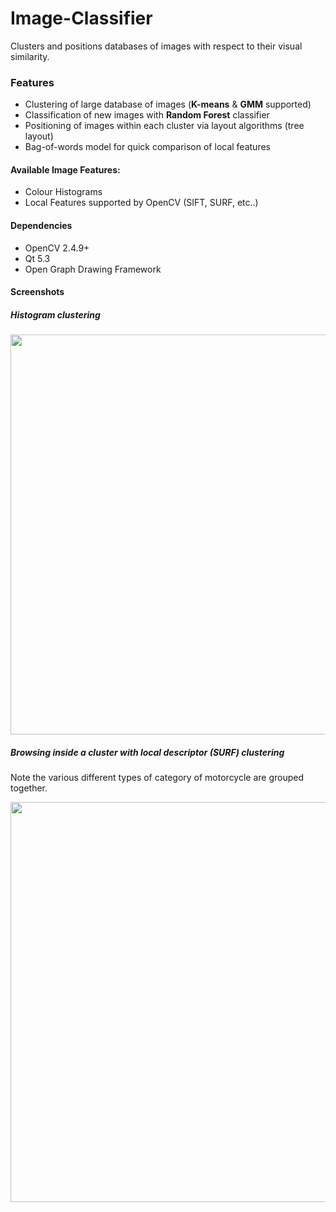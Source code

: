 # Image-Classifier
Clusters and positions databases of images with respect to their visual similarity.

### Features
* Clustering of large database of images (**K-means** & **GMM** supported)
* Classification of new images with **Random Forest** classifier
* Positioning of images within each cluster via layout algorithms (tree layout)
* Bag-of-words model for quick comparison of local features

#### Available Image Features:
* Colour Histograms
* Local Features supported by OpenCV (SIFT, SURF, etc..)

#### Dependencies
* OpenCV 2.4.9+
* Qt 5.3
* Open Graph Drawing Framework

#### Screenshots
##### Histogram clustering
<img src="https://i.imgur.com/NiazLOQ.jpg" width="640px" />

##### Browsing inside a cluster with local descriptor (SURF) clustering
Note the various different types of category of motorcycle are grouped together.

<img src="https://i.imgur.com/nsX9Plv.jpg" width="640px" />
